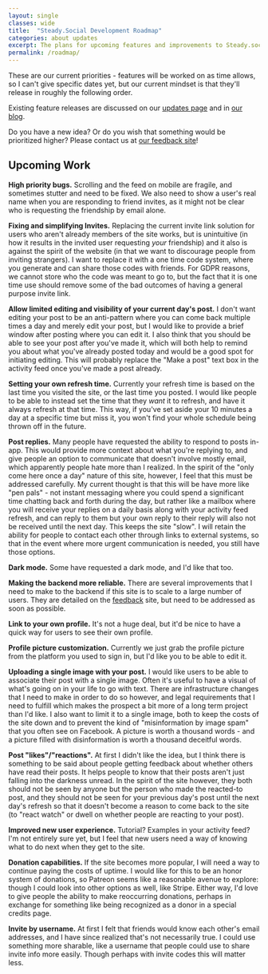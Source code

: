 ```yaml
---
layout: single
classes: wide
title:  "Steady.Social Development Roadmap"
categories: about updates
excerpt: The plans for upcoming features and improvements to Steady.social, updated as needed.
permalink: /roadmap/
---
```


These are our current priorities - features will be worked on as time allows, so I can't give specific dates yet, but our current mindset is that they'll release in roughly the following order.

Existing feature releases are discussed on our [updates page][updates] and in [our blog][posts].

Do you have a new idea?  Or do you wish that something would be prioritized higher?  Please contact us at [our feedback site][feedback]!

## Upcoming Work

**High priority bugs.**  Scrolling and the feed on mobile are fragile, and sometimes stutter and need to be fixed.  We also need to show a user's real name when you are responding to friend invites, as it might not be clear who is requesting the friendship by email alone.

**Fixing and simplifying Invites.**  Replacing the current invite link solution for users who aren't already members of the site works, but is unintuitive (in how it results in the invited user requesting *your* friendship) and it also is against the spirit of the website (in that we want to discourage people from inviting strangers).  I want to replace it with a one time code system, where you generate and can share those codes with friends.  For GDPR reasons, we cannot store who the code was meant to go to, but the fact that it is one time use should remove some of the bad outcomes of having a general purpose invite link.

**Allow limited editing and visibility of your current day's post.**  I don't want editing your post to be an anti-pattern where you can come back multiple times a day and merely edit your post, but I would like to provide a brief window after posting where you can edit it.  I also think that you should be able to see your post after you've made it, which will both help to remind you about what you've already posted today and would be a good spot for initiating editing.  This will probably replace the "Make a post" text box in the activity feed once you've made a post already.

**Setting your own refresh time.** Currently your refresh time is based on the last time you visited the site, or the last time you posted.  I would like people to be able to instead set the time that they *want* it to refresh, and have it always refresh at that time.  This way, if you've set aside your 10 minutes a day at a specific time but miss it, you won't find your whole schedule being thrown off in the future.

**Post replies.** Many people have requested the ability to respond to posts in-app.  This would provide more context about what you're replying to, and give people an option to communicate that doesn't involve mostly email, which apparently people hate more than I realized.  In the spirit of the "only come here once a day" nature of this site, however, I feel that this must be addressed carefully.  My current thought is that this will be have more like "pen pals" - not instant messaging where you could spend a significant time chatting back and forth during the day, but rather like a mailbox where you will receive your replies on a daily basis along with your activity feed refresh, and can reply to them but your own reply to their reply will also not be received until the next day.  This keeps the site "slow".  I will retain the ability for people to contact each other through links to external systems, so that in the event where more urgent communication is needed, you still have those options.

**Dark mode.** Some have requested a dark mode, and I'd like that too.

**Making the backend more reliable.**  There are several improvements that I need to make to the backend if this site is to scale to a large number of users.  They are detailed on the [feedback][feedback] site, but need to be addressed as soon as possible.

**Link to your own profile.**  It's not a huge deal, but it'd be nice to have a quick way for users to see their own profile.

**Profile picture customization.** Currently we just grab the profile picture from the platform you used to sign in, but I'd like you to be able to edit it.

**Uploading a single image with your post.** I would like users to be able to associate their post with a single image.  Often it's useful to have a visual of what's going on in your life to go with text.  There are infrastructure changes that I need to make in order to do so however, and legal requirements that I need to fulfill which makes the prospect a bit more of a long term project than I'd like.  I also want to limit it to a single image, both to keep the costs of the site down and to prevent the kind of "misinformation by image spam" that you often see on Facebook.  A picture is worth a thousand words - and a picture filled with disinformation is worth a thousand deceitful words.

**Post "likes"/"reactions".**  At first I didn't like the idea, but I think there is something to be said about people getting feedback about whether others have read their posts.  It helps people to know that their posts aren't just falling into the darkness unread.  In the spirit of the site however, they both should not be seen by anyone but the person who made the reacted-to post, and they should not be seen for your previous day's post until the next day's refresh so that it doesn't become a reason to come back to the site (to "react watch" or dwell on whether people are reacting to your post). 

**Improved new user experience.** Tutorial?  Examples in your activity feed?  I'm not entirely sure yet, but I feel that new users need a way of knowing what to do next when they get to the site.

**Donation capabilities.** If the site becomes more popular, I will need a way to continue paying the costs of uptime.  I would like for this to be an honor system of donations, so Patreon seems like a reasonable avenue to explore: though I could look into other options as well, like Stripe.  Either way, I'd love to give people the ability to make reoccurring donations, perhaps in exchange for something like being recognized as a donor in a special credits page.

**Invite by username.** At first I felt that friends would know each other's email addresses, and I have since realized that's not necessarily true.  I could use something more sharable, like a username that people could use to share invite info more easily.  Though perhaps with invite codes this will matter less.

[core-values]: /core-values/
[feedback]: https://github.com/Steady-Social/feedback
[posts]: /posts/
[updates]: /updates/